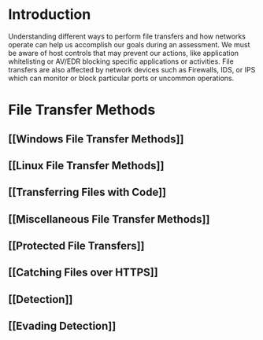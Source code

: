 # Introduction 
Understanding different ways to perform file transfers and how networks operate can help us accomplish our goals during an assessment. We must be aware of host controls that may prevent our actions, like application whitelisting or AV/EDR blocking specific applications or activities. File transfers are also affected by network devices such as Firewalls, IDS, or IPS which can monitor or block particular ports or uncommon operations.
# File Transfer Methods
##  [[Windows File Transfer Methods]]
## [[Linux File Transfer Methods]]
## [[Transferring Files with Code]]
## [[Miscellaneous File Transfer Methods]]
## [[Protected File Transfers]]
## [[Catching Files over HTTPS]]
## [[Detection]]

## [[Evading Detection]]
